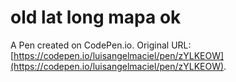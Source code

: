 # old lat long mapa ok

A Pen created on CodePen.io. Original URL: [https://codepen.io/luisangelmaciel/pen/zYLKEOW](https://codepen.io/luisangelmaciel/pen/zYLKEOW).

